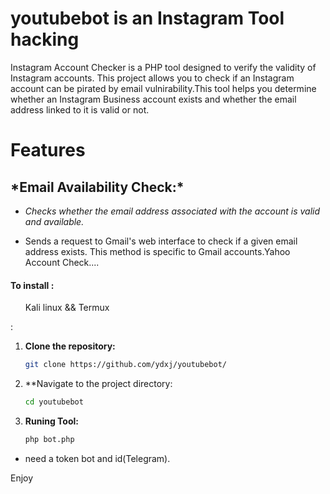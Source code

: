 # youtubebot is an Instagram Tool hacking 

Instagram Account Checker is a PHP tool designed to verify the validity of Instagram accounts. This project allows you to check if an Instagram account can be pirated by email vulnirability.This tool helps you determine whether an Instagram Business account exists and whether the email address linked to it is valid or not.
<h1> Features</h1>

<h2>*Email Availability Check:*</h2>

-   *Checks whether the email address associated with the account is valid and available.*

-    Sends a request to Gmail's web interface to check if a given email address exists. This method is specific to Gmail accounts.Yahoo Account Check....


<h4>To install :</h4>
  <ul>Kali linux && Termux</ul> :
  
  1. **Clone the repository:**
      ```bash
      git clone https://github.com/ydxj/youtubebot/

2. **Navigate to the project directory:
    ```bash
   cd youtubebot
3. **Runing Tool:**
   ```bash
   php bot.php

- need a token bot and id(Telegram).


Enjoy
